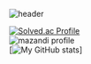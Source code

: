 ![header](https://capsule-render.vercel.app/api?text=Hello%World!)

[![Solved.ac Profile](http://mazassumnida.wtf/api/v2/generate_badge?boj=priaselay)](https://solved.ac/priaselay/)<br/>
![mazandi profile](http://mazandi.herokuapp.com/api?handle={priaselay}&theme=warm)<br/>
[![My GitHub stats](https://github-readme-stats.vercel.app/api?username=Mireutale&show_icons=true&theme=merko)]

     
<!--
**Martinel2/Martinel2** is a ✨ _special_ ✨ repository because its `README.md` (this file) appears on your GitHub profile.

Here are some ideas to get you started:

- 🔭 I’m currently working on ...
- 🌱 I’m currently learning ...
- 👯 I’m looking to collaborate on ...
- 🤔 I’m looking for help with ...
- 💬 Ask me about ...
- 📫 How to reach me: ...
- 😄 Pronouns: ...
- ⚡ Fun fact: ...
-->
